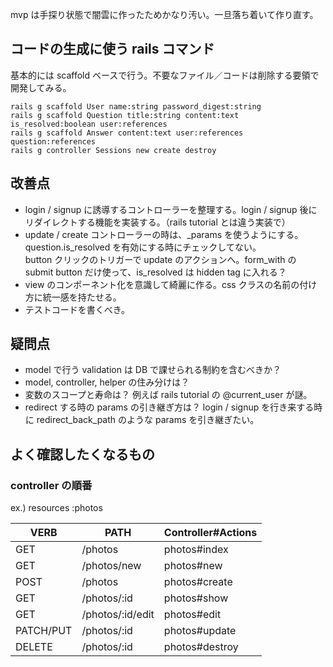 mvp は手探り状態で闇雲に作ったためかなり汚い。一旦落ち着いて作り直す。

## コードの生成に使う rails コマンド

基本的には scaffold ベースで行う。不要なファイル／コードは削除する要領で開発してみる。

```
rails g scaffold User name:string password_digest:string
rails g scaffold Question title:string content:text is_resolved:boolean user:references
rails g scaffold Answer content:text user:references question:references
rails g controller Sessions new create destroy
```

## 改善点

- login / signup に誘導するコントローラーを整理する。login / signup 後にリダイレクトする機能を実装する。（rails tutorial とは違う実装で）
- update / create コントローラーの時は、\_params を使うようにする。question.is_resolved を有効にする時にチェックしてない。<br>
  button クリックのトリガーで update のアクションへ。form_with の submit button だけ使って、is_resolved は hidden tag に入れる？
- view のコンポーネント化を意識して綺麗に作る。css クラスの名前の付け方に統一感を持たせる。
- テストコードを書くべき。

## 疑問点

- model で行う validation は DB で課せられる制約を含むべきか？
- model, controller, helper の住み分けは？
- 変数のスコープと寿命は？ 例えば rails tutorial の @current_user が謎。
- redirect する時の params の引き継ぎ方は？ login / signup を行き来する時に redirect_back_path のような params を引き継ぎたい。

## よく確認したくなるもの

### controller の順番

ex.) resources :photos

| VERB      | PATH             | Controller#Actions |
| --------- | ---------------- | ------------------ |
| GET       | /photos          | photos#index       |
| GET       | /photos/new      | photos#new         |
| POST      | /photos          | photos#create      |
| GET       | /photos/:id      | photos#show        |
| GET       | /photos/:id/edit | photos#edit        |
| PATCH/PUT | /photos/:id      | photos#update      |
| DELETE    | /photos/:id      | photos#destroy     |
